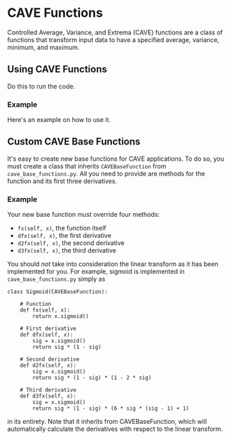 # CAVE Functions

Controlled Average, Variance, and Extrema (CAVE) functions are a class of functions that transform input data to have a specified average, variance, minimum, and maximum.

## Using CAVE Functions

Do this to run the code.

### Example

Here's an example on how to use it.

## Custom CAVE Base Functions

It's easy to create new base functions for CAVE applications.
To do so, you must create a class that inherits `CAVEBaseFunction` from `cave_base_functions.py`.
All you need to provide are methods for the function and its first three derivatives.

### Example

Your new base function must override four methods:
- `fx(self, x)`, the function itself
- `dfx(self, x)`, the first derivative
- `d2fx(self, x)`, the second derivative
- `d3fx(self, x)`, the third derivative

You should *not* take into consideration the linear transform as it has been implemented for you.
For example, sigmoid is implemented in `cave_base_functions.py` simply as
```
class Sigmoid(CAVEBaseFunction):

	# Function
	def fx(self, x):
		return x.sigmoid()

	# First derivative
	def dfx(self, x):
		sig = x.sigmoid()
		return sig * (1 - sig)

	# Second derivative
	def d2fx(self, x):
		sig = x.sigmoid()
		return sig * (1 - sig) * (1 - 2 * sig)

	# Third derivative
	def d3fx(self, x):
		sig = x.sigmoid()
		return sig * (1 - sig) * (6 * sig * (sig - 1) + 1)
```
in its entirety.
Note that it inherits from CAVEBaseFunction, which will automatically calculate the derivatives with respect to the linear transform.